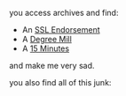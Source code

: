 you access archives and find:

* An [SSL Endorsement](https://netrunnerdb.com/en/card/21038)
* A [Degree Mill](https://netrunnerdb.com/en/card/21055)
* A [15 Minutes](https://netrunnerdb.com/en/card/09004)

and make me very sad.

you also find all of this junk:

